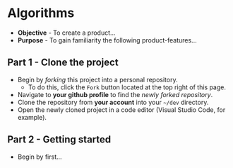 # Algorithms

* **Objective** - To create a product...
* **Purpose** - To gain familiarity the following product-features...

   
    

## Part 1 - Clone the project
* Begin by _forking_ this project into a personal repository.
   * To do this, click the `Fork` button located at the top right of this page.
* Navigate to **your github profile** to find the _newly forked repository_.
* Clone the repository from **your account** into your `~/dev` directory.
* Open the newly cloned project in a code editor (Visual Studio Code, for example).

## Part 2 - Getting started
* Begin by first... 